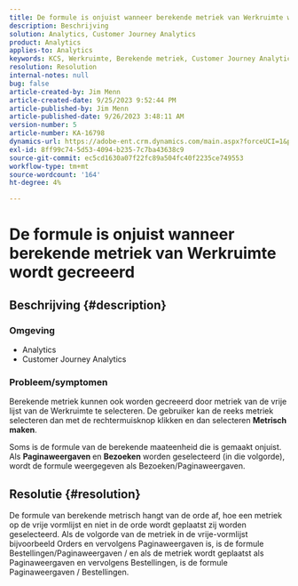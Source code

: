 ```yaml
---
title: De formule is onjuist wanneer berekende metriek van Werkruimte wordt gecreeerd
description: Beschrijving
solution: Analytics, Customer Journey Analytics
product: Analytics
applies-to: Analytics
keywords: KCS, Werkruimte, Berekende metriek, Customer Journey Analytics
resolution: Resolution
internal-notes: null
bug: false
article-created-by: Jim Menn
article-created-date: 9/25/2023 9:52:44 PM
article-published-by: Jim Menn
article-published-date: 9/26/2023 3:48:11 AM
version-number: 5
article-number: KA-16798
dynamics-url: https://adobe-ent.crm.dynamics.com/main.aspx?forceUCI=1&pagetype=entityrecord&etn=knowledgearticle&id=15729ad8-ed5b-ee11-be6f-6045bd006268
exl-id: 8ff99c74-5d53-4094-b235-7c7ba43638c9
source-git-commit: ec5cd1630a07f22fc89a504fc40f2235ce749553
workflow-type: tm+mt
source-wordcount: '164'
ht-degree: 4%

---
```


# De formule is onjuist wanneer berekende metriek van Werkruimte wordt gecreeerd

## Beschrijving {#description}


### <b>Omgeving</b>

- Analytics
- Customer Journey Analytics


### <b>Probleem/symptomen</b>

Berekende metriek kunnen ook worden gecreeerd door metriek van de vrije lijst van de Werkruimte te selecteren. De gebruiker kan de reeks metriek selecteren dan met de rechtermuisknop klikken en dan selecteren <b>Metrisch maken</b>.

Soms is de formule van de berekende maateenheid die is gemaakt onjuist. Als <b>Paginaweergaven </b>en <b>Bezoeken</b> worden geselecteerd (in die volgorde), wordt de formule weergegeven als Bezoeken/Paginaweergaven.


## Resolutie {#resolution}


De formule van berekende metrisch hangt van de orde af, hoe een metriek op de vrije vormlijst en niet in de orde wordt geplaatst zij worden geselecteerd. Als de volgorde van de metriek in de vrije-vormlijst bijvoorbeeld Orders en vervolgens Paginaweergaven is, is de formule Bestellingen/Paginaweergaven / en als de metriek wordt geplaatst als Paginaweergaven en vervolgens Bestellingen, is de formule Paginaweergaven / Bestellingen.

